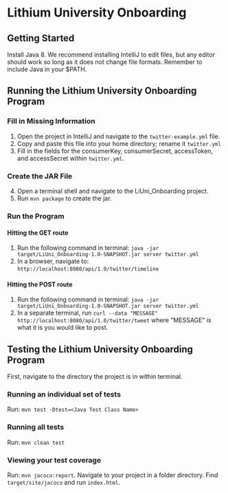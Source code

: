 # Lithium University Onboarding

## Getting Started ##
Install Java 8. We recommend installing IntelliJ to edit files, but any editor should work so long as it does not change file formats. Remember to include Java in your $PATH.

## Running the Lithium University Onboarding Program ##

### Fill in Missing Information ###
1. Open the project in IntelliJ and navigate to the ```twitter-example.yml``` file.
2. Copy and paste this file into your home directory; rename it ```twitter.yml```
3. Fill in the fields for the consumerKey, consumerSecret, accessToken, and accessSecret within ```twitter.yml```.

### Create the JAR File ###
4. Open a terminal shell and navigate to the LiUni_Onboarding project.
5. Run ```mvn package``` to create the jar.

### Run the Program ###
#### Hitting the GET route ####
1. Run the following command in terminal: ```java -jar target/LiUni_Onboarding-1.0-SNAPSHOT.jar server twitter.yml```
2. In a browser, navigate to: ```http://localhost:8080/api/1.0/twitter/timeline```

#### Hitting the POST route ####
1. Run the following command in terminal: ```java -jar target/LiUni_Onboarding-1.0-SNAPSHOT.jar server twitter.yml```
2. In a separate terminal, run ```curl --data "MESSAGE" http://localhost:8080/api/1.0/twitter/tweet``` where "MESSAGE" is what it is you would like to post.

## Testing the Lithium University Onboarding Program ##
First, navigate to the directory the project is in within terminal.
### Running an individual set of tests ###
Run: ```mvn test -Dtest=<Java Test Class Name>```
### Running all tests ###
Run: ```mvn clean test```
### Viewing your test coverage ###
Run: ```mvn jacoco:report```.
Navigate to your project in a folder directory. Find `target/site/jacoco` and run `index.html`.
